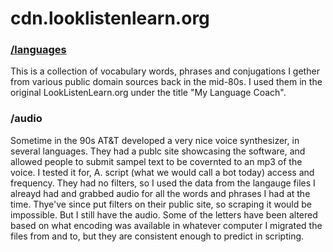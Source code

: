 # cdn.looklistenlearn.org

### [/languages](/cdn.looklistenlearn.org/tree/main/languages) 
This is a collection of vocabulary words, phrases and conjugations I gether from various public domain sources back in the mid-80s. I used them in the original LookListenLearn.org under the title "My Language Coach".

### /audio  
Sometime in the 90s AT&T developed a very nice voice synthesizer, in several languages. They had a publc site showcasing the software, and allowed people to submit sampel text to be covernted to an mp3 of the voice. I tested it for, A. script (what we would call a bot today) access and frequency. They had no filters, so I used the data from the langauge files I alreayd had and grabbed audio for all the words and phrases I had at the time. Thye've since put filters on their public site, so scraping it would be impossible. But I still have the audio. Some of the letters have been altered based on what encoding was available in whatever computer I migrated the files from and to, but they are consistent enough to predict in scripting.